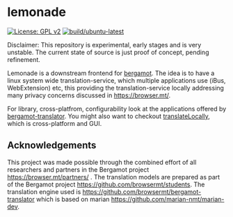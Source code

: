 # lemonade

[![License: GPL v2](https://img.shields.io/badge/License-GPL%20v2-blue.svg)](https://www.gnu.org/licenses/old-licenses/gpl-2.0.en.html) 
[![build/ubuntu-latest](https://github.com/jerinphilip/lemonade/actions/workflows/main.yml/badge.svg)](./.github/workflows/main.yml)

Disclaimer: This repository is experimental, early stages and is very unstable.
The current state of source is just proof of concept, pending refinement.

Lemonade is a downstream frontend for
[bergamot](https://github.com/browsermt/bergamot-translator).  The idea is to have a linux system wide translation-service, which multiple
applications use (iBus, WebExtension) etc, this providing the
translation-service locally addressing many privacy concerns discussed in
https://browser.mt/. 

For library, cross-platfrom, configurability look at the applications offered
by [bergamot-translator](https://github.com/browsermt/bergamot-translator).
You might also want to checkout
[translateLocally](https://github.com/XapaJIaMnu/translateLocally), which is
cross-platform and GUI.


## Acknowledgements

This project was made possible through the combined effort of all researchers
and partners in the Bergamot project https://browser.mt/partners/ . The
translation models are prepared as part of the Bergamot project
https://github.com/browsermt/students. The translation engine used is
https://github.com/browsermt/bergamot-translator which is based on marian
https://github.com/marian-nmt/marian-dev.

